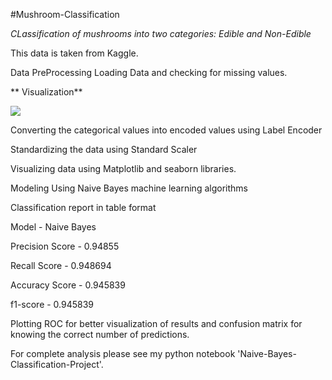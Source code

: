 #Mushroom-Classification

*CLassification of mushrooms into two categories: Edible and Non-Edible*

This data is taken from Kaggle.

Data PreProcessing
Loading Data and checking for missing values.

** Visualization**

![](![image](https://user-images.githubusercontent.com/83450933/131813768-95159f2f-214f-47dc-9565-39945e08a0e8.png))


Converting the categorical values into encoded values using Label Encoder

Standardizing the data using Standard Scaler


Visualizing data using Matplotlib and seaborn libraries.

Modeling
Using Naive Bayes machine learning algorithms

Classification report in table format
  
Model	                  -     Naive Bayes	

Precision Score	        -     0.94855  

Recall Score	          -     0.948694

Accuracy Score	        -     0.945839

f1-score                -     0.945839
          	                	          	          


Plotting ROC for better visualization of results and confusion matrix for knowing the correct number of predictions.
  
  

For complete analysis please see my python notebook 'Naive-Bayes-Classification-Project'.
